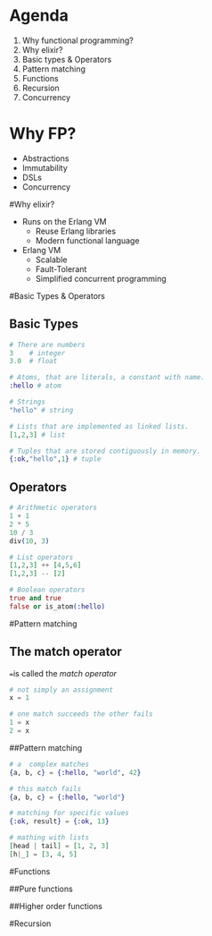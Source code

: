 # Agenda
1. Why functional programming?
1. Why elixir?
1. Basic types & Operators
1. Pattern matching
1. Functions
1. Recursion
1. Concurrency



# Why FP?
- Abstractions
- Immutability
- DSLs
- Concurrency


#Why elixir?
- Runs on the Erlang VM
  - Reuse Erlang libraries
  - Modern functional language
- Erlang VM
  - Scalable 
  - Fault-Tolerant 
  - Simplified concurrent programming 



#Basic Types & Operators


## Basic Types
``` Elixir
# There are numbers
3    # integer
3.0  # float

# Atoms, that are literals, a constant with name.
:hello # atom

# Strings
"hello" # string

# Lists that are implemented as linked lists.
[1,2,3] # list

# Tuples that are stored contiguously in memory.
{:ok,"hello",1} # tuple
```


## Operators
``` Elixir
# Arithmetic operators
1 + 1
2 * 5
10 / 3
div(10, 3)

# List operators
[1,2,3] ++ [4,5,6]
[1,2,3] -- [2]

# Boolean operators
true and true
false or is_atom(:hello)
```



#Pattern matching


## The match operator
`=`is called the *match operator*
``` Elixir
# not simply an assignment
x = 1

# one match succeeds the other fails 
1 = x
2 = x
```


##Pattern matching
``` Elixir
# a  complex matches
{a, b, c} = {:hello, "world", 42}

# this match fails
{a, b, c} = {:hello, "world"}

# matching for specific values
{:ok, result} = {:ok, 13}

# mathing with lists
[head | tail] = [1, 2, 3]
[h|_] = [3, 4, 5]

```

#Functions


##Pure functions


##Higher order functions



#Recursion
